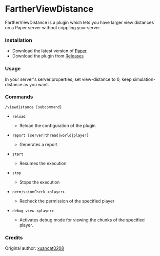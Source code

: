 # FartherViewDistance
FartherViewDistance is a plugin which lets you have larger view distances on a Paper server without crippling your server.

### Installation
- Download the latest version of [Paper](https://papermc.io/downloads/paper)
- Download the plugin from [Releases](https://github.com/DaJokni/FartherViewDistance/releases)

### Usage
In your server's server.properties, set view-distance to 0, keep simulation-distance as you want. 

### Commands
`/viewdistance [subcommand]`

- `reload`
    - Reload the configuration of the plugin

- `report [server|thread|world|player]`
    - Generates a report

- `start`
    - Resumes the execution

- `stop`
    - Stops the execution

- `permissionCheck <player>`
    - Recheck the permission of the specified player

- `debug view <player>`
    - Activates debug mode for viewing the chunks of the specified player.

### Credits
Original author: [xuancat0208](https://github.com/SpigotPlugins-xuancat0208/FartherViewDistance)

